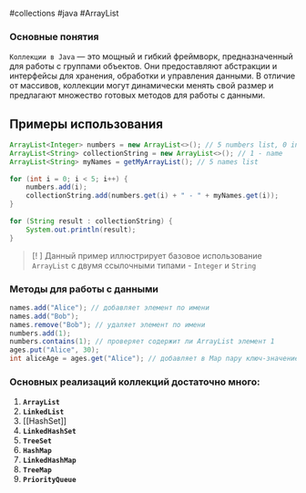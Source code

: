 #collections #java #ArrayList
### Основные понятия

`Коллекции в Java` — это мощный и гибкий фреймворк, предназначенный для работы с группами объектов. Они предоставляют абстракции и интерфейсы для хранения, обработки и управления данными. В отличие от массивов, коллекции могут динамически менять свой размер и предлагают множество готовых методов для работы с данными.

## Примеры использования

```java
ArrayList<Integer> numbers = new ArrayList<>(); // 5 numbers list, 0 in unitil 5  
ArrayList<String> collectionString = new ArrayList<>(); // 1 - name  
ArrayList<String> myNames = getMyArrayList(); // 5 names list  
  
for (int i = 0; i < 5; i++) {  
    numbers.add(i);  
    collectionString.add(numbers.get(i) + " - " + myNames.get(i));  
}  
  
for (String result : collectionString) {  
    System.out.println(result);  
}
```

>[! ] Данный пример иллюстрирует базовое использование `ArrayList` c двумя ссылочными типами - `Integer` и `String`

### Методы для работы с данными
```java 
names.add("Alice"); // добавляет элемент по имени
names.add("Bob");
names.remove("Bob"); // удаляет элемент по имени
numbers.add(1); 
numbers.contains(1); // проверяет содержит ли ArrayList элемент 1 
ages.put("Alice", 30); 
int aliceAge = ages.get("Alice"); // добавляет в Map пару ключ-значение
```
### Основных реализаций коллекций достаточно много:
1. **`ArrayList`**
2. **`LinkedList`**
3. [[HashSet]]
4. **`LinkedHashSet`**
5. **`TreeSet`**
6. **`HashMap`**
7. **`LinkedHashMap`**
8. **`TreeMap`**
9. **`PriorityQueue`**